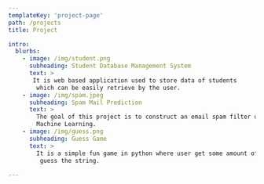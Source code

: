 ```yaml
---
templateKey: 'project-page'
path: /projects
title: Project 

intro:
  blurbs: 
    - image: /img/student.png
      subheading: Student Database Management System
      text: >
       It is web based application used to store data of students
        which can be easily retrieve by the user.
    - image: /img/spam.jpeg
      subheading: Spam Mail Prediction
      text: >
        The goal of this project is to construct an email spam filter using 
        Machine Learning.
    - image: /img/guess.png
      subheading: Guess Game
      text: >
        It is a simple fun game in python where user get some amount of time to
         guess the string.
   
---
```

